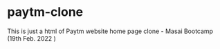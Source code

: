# paytm-clone
This is just a html of Paytm website home page clone - Masai Bootcamp (19th Feb. 2022 )
